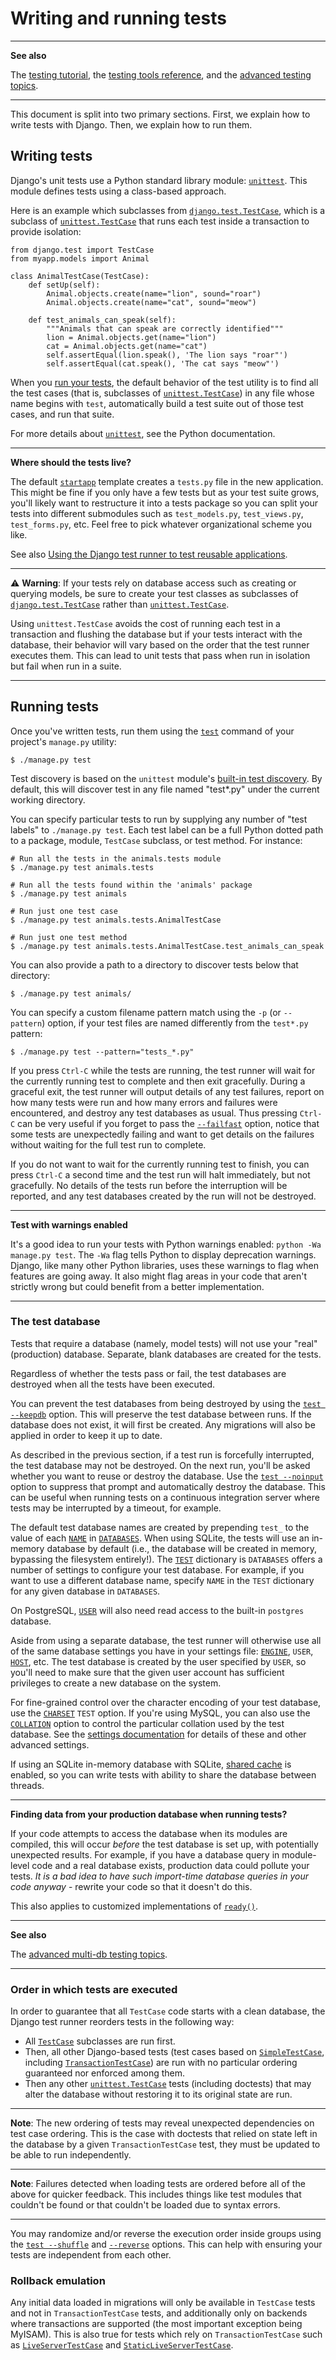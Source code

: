 # Writing and running tests

<hr>

**See also**

The [testing tutorial](https://github.com/AndrewSRea/My_Learning_Port_II/tree/main/Django/Getting_Started/Tutorial_5#writing-your-first-django-app---part-5), the [testing tools reference](), and the [advanced testing topics]().

<hr>

This document is split into two primary sections. First, we explain how to write tests with Django. Then, we explain how to run them.

## Writing tests

Django's unit tests use a Python standard library module: [`unittest`](https://docs.python.org/3/library/unittest.html#module-unittest). This module defines tests using a class-based approach.

Here is an example which subclasses from [`django.test.TestCase`](https://docs.djangoproject.com/en/4.0/topics/testing/tools/#django.test.TestCase), which is a subclass of [`unittest.TestCase`](https://docs.python.org/3/library/unittest.html#unittest.TestCase) that runs each test inside a transaction to provide isolation:
```
from django.test import TestCase
from myapp.models import Animal

class AnimalTestCase(TestCase):
    def setUp(self):
        Animal.objects.create(name="lion", sound="roar")
        Animal.objects.create(name="cat", sound="meow")

    def test_animals_can_speak(self):
        """Animals that can speak are correctly identified"""
        lion = Animal.objects.get(name="lion")
        cat = Animal.objects.get(name="cat")
        self.assertEqual(lion.speak(), 'The lion says "roar"')
        self.assertEqual(cat.speak(), 'The cat says "meow"')
```
When you [run your tests](), <!-- below --> the default behavior of the test utility is to find all the test cases (that is, subclasses of [`unittest.TestCase`](https://docs.python.org/3/library/unittest.html#unittest.TestCase)) in any file whose name begins with `test`, automatically build a test suite out of those test cases, and run that suite.

For more details about [`unittest`](https://docs.python.org/3/library/unittest.html#module-unittest), see the Python documentation.

<hr>

**Where should the tests live?**

The default [`startapp`](https://docs.djangoproject.com/en/4.0/ref/django-admin/#django-admin-startapp) template creates a `tests.py` file in the new application. This might be fine if you only have a few tests but as your test suite grows, you'll likely want to restructure it into a tests package so you can split your tests into different submodules such as `test_models.py`, `test_views.py`, `test_forms.py`, etc. Feel free to pick whatever organizational scheme you like.

See also [Using the Django test runner to test reusable applications](). <!-- header in the upcoming folder, "Advanced testing" - "Using the Django test runner..." -->

<hr>

:warning: **Warning**: If your tests rely on database access such as creating or querying models, be sure to create your test classes as subclasses of [`django.test.TestCase`](https://docs.djangoproject.com/en/4.0/topics/testing/tools/#django.test.TestCase) rather than [`unittest.TestCase`](https://docs.python.org/3/library/unittest.html#unittest.TestCase).

Using `unittest.TestCase` avoids the cost of running each test in a transaction and flushing the database but if your tests interact with the database, their behavior will vary based on the order that the test runner executes them. This can lead to unit tests that pass when run in isolation but fail when run in a suite.

<hr>

## Running tests

Once you've written tests, run them using the [`test`](https://docs.djangoproject.com/en/4.0/ref/django-admin/#django-admin-test) command of your project's `manage.py` utility:
```
$ ./manage.py test
```
Test discovery is based on the `unittest` module's [built-in test discovery](https://docs.python.org/3/library/unittest.html#unittest-test-discovery). By default, this will discover test in any file named "test*.py" under the current working directory.

You can specify particular tests to run by supplying any number of "test labels" to `./manage.py test`. Each test label can be a full Python dotted path to a package, module, `TestCase` subclass, or test method. For instance:
```
# Run all the tests in the animals.tests module
$ ./manage.py test animals.tests

# Run all the tests found within the 'animals' package
$ ./manage.py test animals

# Run just one test case
$ ./manage.py test animals.tests.AnimalTestCase

# Run just one test method
$ ./manage.py test animals.tests.AnimalTestCase.test_animals_can_speak
```
You can also provide a path to a directory to discover tests below that directory:
```
$ ./manage.py test animals/
```
You can specify a custom filename pattern match using the `-p` (or `--pattern`) option, if your test files are named differently from the `test*.py` pattern:
```
$ ./manage.py test --pattern="tests_*.py"
```
If you press `Ctrl-C` while the tests are running, the test runner will wait for the currently running test to complete and then exit gracefully. During a graceful exit, the test runner will output details of any test failures, report on how many tests were run and how many errors and failures were encountered, and destroy any test databases as usual. Thus pressing `Ctrl-C` can be very useful if you forget to pass the [`--failfast`](https://docs.djangoproject.com/en/4.0/ref/django-admin/#cmdoption-test-failfast) option, notice that some tests are unexpectedly failing and want to get details on the failures without waiting for the full test run to complete.

If you do not want to wait for the currently running test to finish, you can press `Ctrl-C` a second time and the test run will halt immediately, but not gracefully. No details of the tests run before the interruption will be reported, and any test databases created by the run will not be destroyed.

<hr>

**Test with warnings enabled**

It's a good idea to run your tests with Python warnings enabled: `python -Wa manage.py test`. The `-Wa` flag tells Python to display deprecation warnings. Django, like many other Python libraries, uses these warnings to flag when features are going away. It also might flag areas in your code that aren't strictly wrong but could benefit from a better implementation.

<hr>

### The test database

Tests that require a database (namely, model tests) will not use your "real" (production) database. Separate, blank databases are created for the tests.

Regardless of whether the tests pass or fail, the test databases are destroyed when all the tests have been executed.

You can prevent the test databases from being destroyed by using the [`test --keepdb`](https://docs.djangoproject.com/en/4.0/ref/django-admin/#cmdoption-test-keepdb) option. This will preserve the test database between runs. If the database does not exist, it will first be created. Any migrations will also be applied in order to keep it up to date.

As described in the previous section, if a test run is forcefully interrupted, the test database may not be destroyed. On the next run, you'll be asked whether you want to reuse or destroy the database. Use the [`test --noinput`](https://docs.djangoproject.com/en/4.0/ref/django-admin/#cmdoption-test-noinput) option to suppress that prompt and automatically destroy the database. This can be useful when running tests on a continuous integration server where tests may be interrupted by a timeout, for example.

The default test database names are created by prepending `test_` to the value of each [`NAME`](https://docs.djangoproject.com/en/4.0/ref/settings/#std:setting-NAME) in [`DATABASES`](https://docs.djangoproject.com/en/4.0/ref/settings/#std:setting-DATABASES). When using SQLite, the tests will use an in-memory database by default (i.e., the database will be created in memory, bypassing the filesystem entirely!). The [`TEST`](https://docs.djangoproject.com/en/4.0/ref/settings/#std:setting-DATABASE-TEST) dictionary is `DATABASES` offers a number of settings to configure your test database. For example, if you want to use a different database name, specify `NAME` in the `TEST` dictionary for any given database in `DATABASES`.

On PostgreSQL, [`USER`](https://docs.djangoproject.com/en/4.0/ref/settings/#std:setting-USER) will also need read access to the built-in `postgres` database.

Aside from using a separate database, the test runner will otherwise use all of the same database settings you have in your settings file: [`ENGINE`](https://docs.djangoproject.com/en/4.0/ref/settings/#std:setting-DATABASE-ENGINE), `USER`, [`HOST`](https://docs.djangoproject.com/en/4.0/ref/settings/#std:setting-HOST), etc. The test database is created by the user specified by `USER`, so you'll need to make sure that the given user account has sufficient privileges to create a new database on the system.

For fine-grained control over the character encoding of your test database, use the [`CHARSET`](https://docs.djangoproject.com/en/4.0/ref/settings/#std:setting-TEST_CHARSET) `TEST` option. If you're using MySQL, you can also use the [`COLLATION`](https://docs.djangoproject.com/en/4.0/ref/settings/#std:setting-TEST_COLLATION) option to control the particular collation used by the test database. See the [settings documentation](https://docs.djangoproject.com/en/4.0/ref/settings/) for details of these and other advanced settings.

If using an SQLite in-memory database with SQLite, [shared cache](https://www.sqlite.org/sharedcache.html) is enabled, so you can write tests with ability to share the database between threads.

<hr>

**Finding data from your production database when running tests?**

If your code attempts to access the database when its modules are compiled, this will occur *before* the test database is set up, with potentially unexpected results. For example, if you have a database query in module-level code and a real database exists, production data could pollute your tests. *It is a bad idea to have such import-time database queries in your code anyway* - rewrite your code so that it doesn't do this.

This also applies to customized implementations of [`ready()`](https://docs.djangoproject.com/en/4.0/ref/applications/#django.apps.AppConfig.ready).

<hr>

**See also**

The [advanced multi-db testing topics](https://docs.djangoproject.com/en/4.0/topics/testing/advanced/#topics-testing-advanced-multidb).

<hr>

### Order in which tests are executed

In order to guarantee that all `TestCase` code starts with a clean database, the Django test runner reorders tests in the following way:

* All [`TestCase`](https://docs.djangoproject.com/en/4.0/topics/testing/tools/#django.test.TestCase) subclasses are run first.
* Then, all other Django-based tests (test cases based on [`SimpleTestCase`](https://docs.djangoproject.com/en/4.0/topics/testing/tools/#django.test.SimpleTestCase), including [`TransactionTestCase`](https://docs.djangoproject.com/en/4.0/topics/testing/tools/#django.test.TransactionTestCase)) are run with no particular ordering guaranteed nor enforced among them.
* Then any other [`unittest.TestCase`](https://docs.python.org/3/library/unittest.html#unittest.TestCase) tests (including doctests) that may alter the database without restoring it to its original state are run.

<hr>

**Note**: The new ordering of tests may reveal unexpected dependencies on test case ordering. This is the case with doctests that relied on state left in the database by a given `TransactionTestCase` test, they must be updated to be able to run independently.

<hr>

**Note**: Failures detected when loading tests are ordered before all of the above for quicker feedback. This includes things like test modules that couldn't be found or that couldn't be loaded due to syntax errors.

<hr>

You may randomize and/or reverse the execution order inside groups using the [`test --shuffle`](https://docs.djangoproject.com/en/4.0/ref/django-admin/#cmdoption-test-shuffle) and [`--reverse`](https://docs.djangoproject.com/en/4.0/ref/django-admin/#cmdoption-test-reverse) options. This can help with ensuring your tests are independent from each other.

### Rollback emulation

Any initial data loaded in migrations will only be available in `TestCase` tests and not in `TransactionTestCase` tests, and additionally only on backends where transactions are supported (the most important exception being MyISAM). This is also true for tests which rely on `TransactionTestCase` such as [`LiveServerTestCase`](https://docs.djangoproject.com/en/4.0/topics/testing/tools/#django.test.LiveServerTestCase) and [`StaticLiveServerTestCase`](https://docs.djangoproject.com/en/4.0/ref/contrib/staticfiles/#django.contrib.staticfiles.testing.StaticLiveServerTestCase).